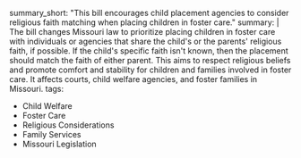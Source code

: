 summary_short: "This bill encourages child placement agencies to consider religious faith matching when placing children in foster care."
summary: |
  The bill changes Missouri law to prioritize placing children in foster care with individuals or agencies that share the child's or the parents' religious faith, if possible. If the child's specific faith isn't known, then the placement should match the faith of either parent. This aims to respect religious beliefs and promote comfort and stability for children and families involved in foster care. It affects courts, child welfare agencies, and foster families in Missouri.
tags:
  - Child Welfare
  - Foster Care
  - Religious Considerations
  - Family Services
  - Missouri Legislation
